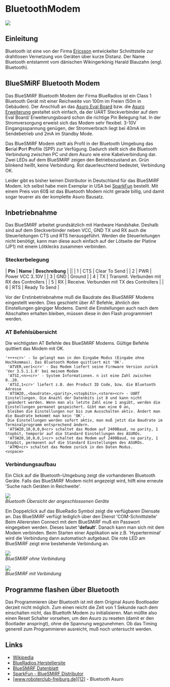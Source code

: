 # BluetoothModem

![][1]<vspace>

## Einleitung<vspace>

Bluetooth ist eine von der Firma [Ericsson][2] entwickelter Schnittstelle zur drahtlosen Vernetzung von Geräten über kurze Distanz. Der Name Bluetooth entstammt vom dänischen Wikingerkönig Harald Blauzahn (engl. Bluetooth). <vspace>

## BlueSMiRF Bluetooth Modem<vspace>

Das BlueSMiRF Bluetooth Modem der Firma BlueRadios ist ein Class 1 Bluetooth Gerät mit einer Reichweite von 100m im Freien (50m in Gebäuden). Der Anschluß an das [Asuro Eval Board][3] bzw. die [Asuro Erweiterung][4] gestaltet sich einfach, da der UART Steckverbinder auf dem Eval Board/ Erweiterungsboard schon die richtige Pin Belegung hat. In der Stromversorgung erweist sich das Modem sehr flexibel. 3-10V Eingangsspannung genügen, der Stromverbrach liegt bei 40mA im Sendebetrieb und 2mA im Standby Mode. <vspace>

Das BlueSMiRF Modem stellt als Profil in der Bluetooth Umgebung das **S**erial **P**ort **P**rofile (SPP) zur Verfügung. Dadurch stellt sich die Bluetooth Verbindung zwischen PC und dem Asuro wie eine Kabelverbindung dar. Zwei LEDs auf dem BlueSMiRF zeigen den Betriebszustand an. Grün blinkend heißt, keine Verbindung. Rot dauerleuchtend bedeutet, Verbindung OK. <vspace>

Leider gibt es bisher keinen Distributor in Deutschland für das BlueSMiRF Modem. Ich selbst habe mein Exemplar in USA bei [SparkFun][5] bestellt. Mit einem Preis von 60$ ist das Bluetooth Modem nicht gerade billig, und damit sogar teuerer als der komplette Asuro Bausatz. <vspace>

## Inbetriebnahme<vspace>

Das BlueSMiRF arbeitet grundsätzlich mit Hardware Handshake. Deshalb sind auf dem Steckverbinder neben VCC, GND TX und RX auch die Steuerleitungen CTS und RTS herausgeführt. Werden die Steuerleitungen nicht benötigt, kann man diese auch einfach auf der Lötseite der Platine (JP1) mit einem Lötklecks zusammen verbinden. <vspace>

### Steckerbelegung<vspace>

| **Pin** | **Name** | **Beschreibung**                           |
||
| 1       | CTS      | Clear To Send                              |
| 2       | PWR      | Power VCC 3..10V                           |
| 3       | GND      | Ground                                     |
| 4       | TX       | Transmit. Verbunden mit RX des Controllers |
| 5       | RX       | Receive. Verbunden mit TX des Controllers  |
| 6       | RTS      | Ready To Send                              |<vspace>

Vor der Erstinbetriebnahme muß die Baudrate des BlueSMiRF Modems eingestellt werden. Dies geschieht über AT Befehle, ähnlich den Einstellungen gängiger Modems. Damit die Einstellungen auch nach dem Abschalten erhalten bleiben, müssen diese in den Flash programmiert werden. <vspace>

### AT Befehlsübersicht<vspace>

Die wichtigsten AT Befehle des BlueSMiRF Modems. Gültige Befehle quittiert das Modem mit OK. 

    '+++<cr>' - So gelangt man in den Eingabe Modus (Eingabe ohne Hochkommas). Das Bluetooth Modem quittiert mit 'OK'.
     'ATVER,ver1<cr>' - Das Modem liefert seine Firmware Version zurück 'Ver 3.5.1.1.0' bei meinem Modem
     'ATSI,<n><cr>' - System Informationen. n ist eine Zahl zwischen 0..20.
     'ATSI,1<cr>' liefert z.B. den Product ID Code, bzw. die Bluetooth Adresse
     'ATSW20,,<baudrate>,<parity>,<stopbits>,<store><cr> - UART Einstellungen. Die Anazhl der Datenbits ist 8 und kann nicht 
     geändert werden. Wenn man als letzte Zahl eine 1 angibt, werden die Einstellungen permanet gespeichert. Gibt man eine 0 an,
     bleiben die Einstellungen nur bis zum Ausschalten aktiv. Ändert man die Baudrate bekommt man kein 'OK'. 
     Die Einstellungen werden sofort aktiv, man muß jetzt die Baudrate im Terminalprogramm entsprechend ändern.
     'ATSW20,10,0,0,0<cr> schaltet das Modem auf 2400Baud, no parity, 1 Stopbit, temporär auf die Standard Einstellungen des ASUROs. 
     'ATSW20,10,0,0,1<cr> schaltet das Modem auf 2400Baud, no parity, 1 Stopbit, permanent auf die Standard Einstellungen des ASUROs. 
     'ATMD<cr> schaltet das Modem zurück in den Daten Modus.
    <vspace>

### Verbindungsaufbau<vspace>

Ein Click auf die Bluetooth-Umgebung zeigt die vorhandenen Bluetooth Geräte. Falls das BlueSMiRF Modem nicht angezeigt wird, hilft eine erneute 'Suche nach Geräten in Reichweite'. <vspace>

![][6]  
*Bluetooth Übersicht der angeschlossenen Geräte*<vspace>

Ein Doppelclick auf das BlueRadio Symbol zeigt die verfügbaren Diensate an. Das BlueSMiRF verfügt lediglich über den Dienst 'COM-Schnittstelle' Beim Allerersten Connect mit dem BlueSMiRF muß ein Passwort eingegeben werden. Dieses lautet **'default**'. Danach kann man sich mit dem Modem verbinden. Beim Starten einer Applikation wie z.B. 'Hyperterminal' wird die Verbindung dann automatisch aufgebaut. Die rote LED am BlueSMiRF zeigt eine bestehende Verbindung an. <vspace>

![][7]  
*BlueSMiRF ohne Verbindung*<vspace>

![][8]  
*BlueSMiRF mit Verbindung*<vspace>

## Programme flashen über Bluetooth<vspace>

Das Programmieren über Bluetooth ist mit dem Original Asuro Bootloader derzeit nicht möglich. Zum einen reicht die Zeit von 1 Sekunde nach dem einschalten nicht, das Bluettoth Modem zu initialisieren. Man müßte also einen Reset Schalter vorsehen, um den Asuro zu reseten (damit er den Bootlader anspringt), ohne die Spannung wegzunehmen. Ob das Timing generell zum Programmieren ausreicht, muß noch untersucht werden. <vspace>

## Links<vspace>

*   [Wikipedia][9] 
*   [BlueRadios Herstellersite][10] 
*   [BlueSMiRF Datenblatt][11] 
*   [SparkFun - BlueSMiRF Distributor][5] 
*   [www.roboterclub-freiburg.de][12] - Bluetooth Asuro

 [1]: http://www.asurowiki.de/pmwiki/uploads/Main/bluesmirf1.jpg ""
 [2]: http://www.ericsson.com
 [3]: http://www.asurowiki.de/pmwiki/pmwiki.php/Main/AsuroEvalBoard
 [4]: http://www.asurowiki.de/pmwiki/pmwiki.php/Main/AsuroErweiterung
 [5]: http://www.sparkfun.com
 [6]: http://www.asurowiki.de/pmwiki/uploads/Main/bluetooth4.jpg ""
 [7]: http://www.asurowiki.de/pmwiki/uploads/Main/bluetooth5.jpg ""
 [8]: http://www.asurowiki.de/pmwiki/uploads/Main/bluetooth6.jpg ""
 [9]: http://de.wikipedia.org/wiki/Bluetooth
 [10]: http://www.BlueRadios.com
 [11]: http://www.sparkfun.com/datasheets/RF/BlueSMiRF_v1.pdf
 [12]: http://www.roboterclub-freiburg.de/asuro/hardware/bluetooth/bluetoot

